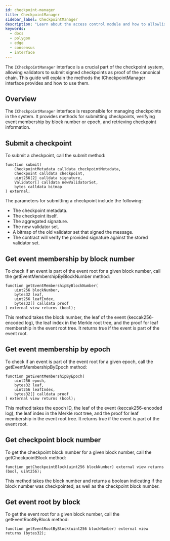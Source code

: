 ```yaml
---
id: checkpoint-manager
title: CheckpointManager
sidebar_label: CheckpointManager
description: "Learn about the access control module and how to allowlist validators."
keywords:
  - docs
  - polygon
  - edge
  - consensus
  - interface
---
```


The `ICheckpointManager` interface is a crucial part of the checkpoint system, allowing validators to submit signed checkpoints as proof of the canonical chain. This guide will explain the methods the ICheckpointManager interface provides and how to use them.

## Overview

The `ICheckpointManager` interface is responsible for managing checkpoints in the system. It provides methods for submitting checkpoints, verifying event membership by block number or epoch, and retrieving checkpoint information.

## Submit a checkpoint

To submit a checkpoint, call the submit method:

```solidity
function submit(
    CheckpointMetadata calldata checkpointMetadata,
    Checkpoint calldata checkpoint,
    uint256[2] calldata signature,
    Validator[] calldata newValidatorSet,
    bytes calldata bitmap
) external;
```

The parameters for submitting a checkpoint include the following:

- The checkpoint metadata.
- The checkpoint itself.
- The aggregated signature.
- The new validator set.
- A bitmap of the old validator set that signed the message.
- The contract will verify the provided signature against the stored validator set.

## Get event membership by block number

To check if an event is part of the event root for a given block number, call the getEventMembershipByBlockNumber method:

```solidity
function getEventMembershipByBlockNumber(
    uint256 blockNumber,
    bytes32 leaf,
    uint256 leafIndex,
    bytes32[] calldata proof
) external view returns (bool);
```

This method takes the block number, the leaf of the event (keccak256-encoded log), the leaf index in the Merkle root tree, and the proof for leaf membership in the event root tree. It returns true if the event is part of the event root.

## Get event membership by epoch

To check if an event is part of the event root for a given epoch, call the getEventMembershipByEpoch method:

```solidity
function getEventMembershipByEpoch(
    uint256 epoch,
    bytes32 leaf,
    uint256 leafIndex,
    bytes32[] calldata proof
) external view returns (bool);
```

This method takes the epoch ID, the leaf of the event (keccak256-encoded log), the leaf index in the Merkle root tree, and the proof for leaf membership in the event root tree. It returns true if the event is part of the event root.

## Get checkpoint block number

To get the checkpoint block number for a given block number, call the getCheckpointBlock method:

```solidity
function getCheckpointBlock(uint256 blockNumber) external view returns (bool, uint256);
```

This method takes the block number and returns a boolean indicating if the block number was checkpointed, as well as the checkpoint block number.

## Get event root by block

To get the event root for a given block number, call the getEventRootByBlock method:

```solidity
function getEventRootByBlock(uint256 blockNumber) external view returns (bytes32);
```
